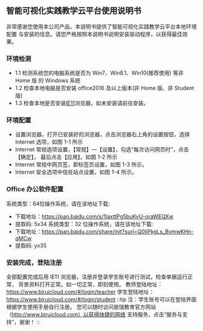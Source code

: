 ## 智能可视化实践教学云平台使用说明书
非常感谢您使用本公司产品，本说明书提供了智能可视化实践教学云平台本地环境配置
与安装的信息。请您严格按照本说明书说明安装驱动程序，以获得最佳效果。

### 环境检测
- 1.1 检测系统您的电脑系统是否为 Win7、Win8.1、Win10(推荐使用) 等非 Home 版
的 Windows 系统
- 1.2 检查本地电脑是否安装 office2016 及以上版本(非 Home 版、非 Student 版)
- 1.3 检查本地是否安装[IE11](https://support.microsoft.com/zh-cn/help/18520/download-internet-explorer-11-offline-installer)浏览器，如未安装请前往安装。 

### 环境配置
- 设置浏览器，打开已安装好的浏览器，点击浏览器右上角的设置按钮，选择 Internet
选项，如图 1-1 所示
- Internet 常规选项设置，【常规】—【设置】，勾选“每次访问网页时”，点击【确定】，
最后点击【应用】。如图 1-2 所示
- Internet 常规中网页签，即标签页设置，如图 1-3 所示。
- Internet 安全选项中信任站点设置，如图 1-4 所示。

### Office 办公软件配置
系统类型：64位操作系统，请在该地址下载:
- 下载地址：https://pan.baidu.com/s/1IaxttPg5buKyU-oraWEQXw 
- 提取码: 5x34
系统类型：32 位操作系统，请在该地址下载:
- 下载地址：https://pan.baidu.com/share/init?surl=Q0liPkgLs_BvmwKHn-qMCw 
- 提取码: yx35

### 安装完成，登陆注册
全部配置完成后用 IE11 浏览器，注册并登录学生账号进行测试，检查单据运行正常，
背景资料打开正常。如一切正常，即刻使用。
教师登陆地址：https://www.biruicloud.com/#/login/teacher
学生登陆地址：https://www.biruicloud.com/#/login/student
::tip
注：学生账号可以在登陆界面根据学生使用手册自行注册。
 您可以随时访问彼瑞教育官方网站（http://www.biruicloud.com）以获得快捷的网络
支持服务，点击“服务与支持”，谢谢！
::
